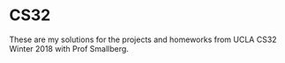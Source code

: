 # CS32

These are my solutions for the projects and homeworks from UCLA CS32 Winter 2018 with Prof Smallberg.

